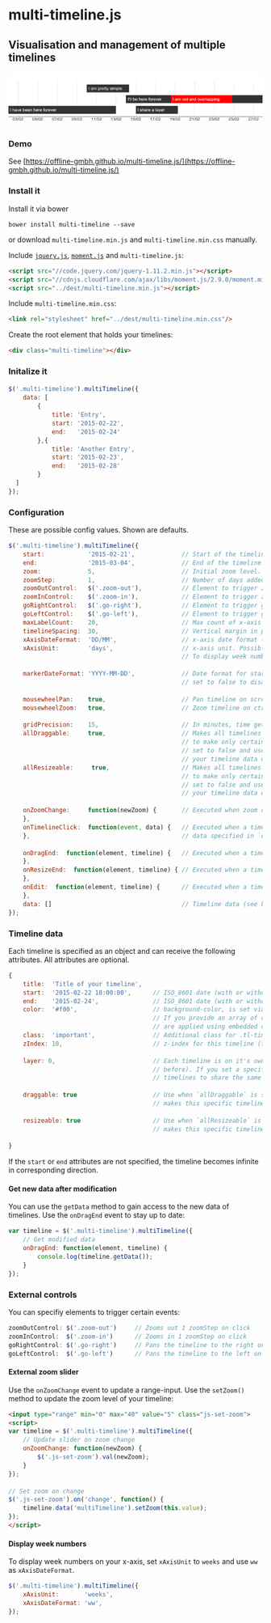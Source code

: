 
# multi-timeline.js
## Visualisation and management of multiple timelines

![Example visualisation](./examples/example.png)

### Demo

See [https://offline-gmbh.github.io/multi-timeline.js/](https://offline-gmbh.github.io/multi-timeline.js/)

### Install it

Install it via bower

    bower install multi-timeline --save

or download `multi-timeline.min.js` and `multi-timeline.min.css` manually.

Include [`jquery.js`](http://jquery.com/), [`moment.js`](http://momentjs.com/) and `multi-timeline.js`:

```html
<script src="//code.jquery.com/jquery-1.11.2.min.js"></script>
<script src="//cdnjs.cloudflare.com/ajax/libs/moment.js/2.9.0/moment.min.js"></script>
<script src="../dest/multi-timeline.min.js"></script>
```

Include `multi-timeline.min.css`:

```html
<link rel="stylesheet" href="../dest/multi-timeline.min.css"/>
```

Create the root element that holds your timelines:

```html
<div class="multi-timeline"></div>
```

### Initalize it

```javascript
$('.multi-timeline').multiTimeline({
    data: [
        {
            title: 'Entry',
            start: '2015-02-22',
            end:   '2015-02-24'
        },{
            title: 'Another Entry',
            start: '2015-02-23',
            end:   '2015-02-28'
        }
  ]
});
```

### Configuration

These are possible config values. Shown are defaults.

```javascript
$('.multi-timeline').multiTimeline({
    start:            '2015-02-21',             // Start of the timeline. Default is today -7 days
    end:              '2015-03-04',             // End of the timeline. Default is today +7 days
    zoom:             5,                        // Initial zoom level.
    zoomStep:         1,                        // Number of days added before `start` and after `end` when zooming
    zoomOutControl:   $('.zoom-out'),           // Element to trigger zoomOut on click
    zoomInControl:    $('.zoom-in'),            // Element to trigger zoomIn on click
    goRightControl:   $('.go-right'),           // Element to trigger goRight on click
    goLeftControl:    $('.go-left'),            // Element to trigger goLeft on click
    maxLabelCount:    20,                       // Max count of x-axis labels (lower it if your labels overlap)
    timelineSpacing:  30,                       // Vertical margin in pixels between two timelines
    xAxisDateFormat:  'DD/MM',                  // x-axis date format (moment.js format)
    xAxisUnit:        'days',                   // x-axis unit. Possible values are 'days' and 'weeks'.
                                                // To display week numbers, use 'ww' as xAxisDateFormat.

    markerDateFormat: 'YYYY-MM-DD',             // Date format for start and end markers (moment.js format)
                                                // set to false to disable markers completely

    mousewheelPan:    true,                     // Pan timeline on scroll
    mousewheelZoom:   true,                     // Zoom timeline on ctrl + scroll

    gridPrecision:    15,                       // In minutes, time gets rounded on drag
    allDraggable:     true,                     // Makes all timelines draggable (editable)
                                                // to make only certain timelines draggable
                                                // set to false and use the `draggable` key in
                                                // your timeline data object
    allResizeable:     true,                    // Makes all timelines resizeable (editable)
                                                // to make only certain timelines resizeable
                                                // set to false and use the `resizeable` key in
                                                // your timeline data object

    onZoomChange:     function(newZoom) {       // Executed when zoom changes
    },
    onTimelineClick:  function(event, data) {   // Executed when a timeline is clicked. Receives js event and
    },                                          // data specified in `data`

    onDragEnd:  function(element, timeline) {   // Executed when a timeline has been dragged
    },
    onResizeEnd:  function(element, timeline) { // Executed when a timeline has been resized
    },
    onEdit:  function(element, timeline) {      // Executed when a timeline has been dragged or resized
    },
    data: []                                    // Timeline data (see below)
});
```

### Timeline data

Each timeline is specified as an object and can receive the following attributes. All attributes are optional.

```javascript
{
    title:  'Title of your timeline',
    start:  '2015-02-22 18:00:00',      // ISO_8601 date (with or without time)
    end:    '2015-02-24',               // ISO_8601 date (with or without time)
    color:  '#f00',                     // background-color, is set via inline style attribute if string
                                        // If you provide an array of colors, all specified values
                                        // are applied using embedded colored flexbox containers.
    class:  'important',                // Additional class for .tl-timeline elements
    zIndex: 10,                         // z-index for this timeline (to manage overlaps)

    layer: 0,                           // Each timeline is on it's own layer (always one higher than the one
                                        // before). If you set a specific layer, it's possible for two
                                        // timelines to share the same layer.

    draggable: true                     // Use when `allDraggable` is set to `false`
                                        // makes this specific timeline draggable

    resizeable: true                    // Use when `allResizeable` is set to `false`
                                        // makes this specific timeline resizeable

}
```

If the `start` or `end` attributes are not specified, the timeline becomes infinite in corresponding direction.

#### Get new data after modification

You can use the `getData` method to gain access to the new data of timelines. Use the `onDragEnd` event to
stay up to date:

```javascript
var timeline = $('.multi-timeline').multiTimeline({
    // Get modified data
    onDragEnd: function(element, timeline) {
        console.log(timeline.getData());
    }
});
```

### External controls

You can specifiy elements to trigger certain events:

```javascript
zoomOutControl: $('.zoom-out')     // Zooms out 1 zoomStep on click
zoomInControl:  $('.zoom-in')      // Zooms in 1 zoomStep on click
goRightControl: $('.go-right')     // Pans the timeline to the right on click
goLeftControl:  $('.go-left')      // Pans the timeline to the left on click
```

#### External zoom slider

Use the `onZoomChange` event to update a range-input. Use the `setZoom()` method to update the zoom level of
your timeline:

```html
<input type="range" min="0" max="40" value="5" class="js-set-zoom">
<script>
var timeline = $('.multi-timeline').multiTimeline({
    // Update slider on zoom change
    onZoomChange: function(newZoom) {
        $('.js-set-zoom').val(newZoom);
    }
});

// Set zoom on change
$('.js-set-zoom').on('change', function() {
    timeline.data('multiTimeline').setZoom(this.value);
});
</script>
```


#### Display week numbers

To display week numbers on your x-axis, set `xAxisUnit` to `weeks` and use `ww`
as `xAxisDateFormat`.

```javascript
$('.multi-timeline').multiTimeline({
    xAxisUnit:       'weeks',
    xAxisDateFormat: 'ww',
});
```

